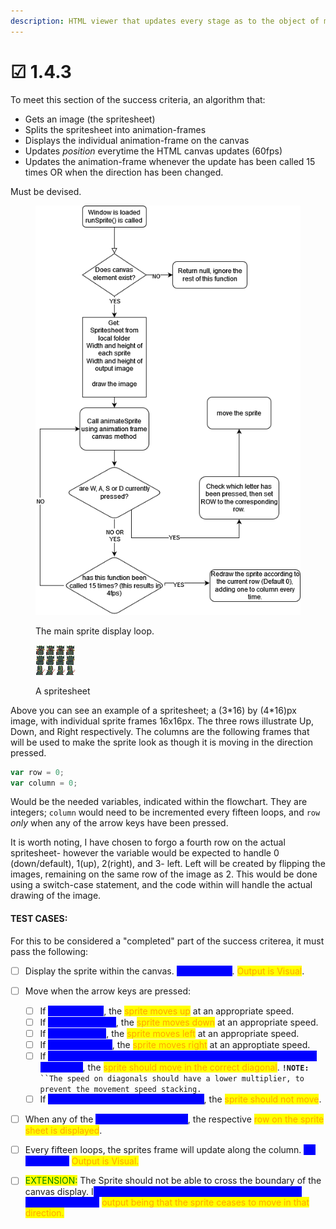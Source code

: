 ```yaml
---
description: HTML viewer that updates every stage as to the object of manipulation.
---
```


# ☑ 1.4.3

To meet this section of the success criteria, an algorithm that:

* Gets an image (the spritesheet)
* Splits the spritesheet into animation-frames
* Displays the individual animation-frame on the canvas
* Updates _position_ everytime the HTML canvas updates (60fps)
* Updates the animation-frame whenever the update has been called 15 times OR when the direction has been changed.

Must be devised.

<figure><img src="../../.gitbook/assets/runSprite.drawio.png" alt=""><figcaption><p>The main sprite display loop.</p></figcaption></figure>

<figure><img src="../../.gitbook/assets/finchSpritesheet.png" alt=""><figcaption><p>A spritesheet</p></figcaption></figure>

Above you can see an example of a spritesheet; a (3\*16) by (4\*16)px image, with individual sprite frames 16x16px. The three rows illustrate Up, Down, and Right respectively. The columns are the following frames that will be used to make the sprite look as though it is moving in the direction pressed.

```javascript
var row = 0;
var column = 0;
```

Would be the needed variables, indicated within the flowchart. They are integers; `column` would need to be incremented every fifteen loops, and `row` _only_ when any of the arrow keys have been pressed.&#x20;

It is worth noting, I have chosen to forgo a fourth row on the actual spritesheet- however the variable would be expected to handle 0 (down/default), 1(up), 2(right), and 3- left. Left will be created by flipping the images, remaining on the same row of the image as 2. This would be done using a switch-case statement, and the code within will handle the actual drawing of the image.

#### TEST CASES:

For this to be considered a "completed" part of the success criterea, it must pass the following:

* [ ] Display the sprite within the canvas. <mark style="color:blue;background-color:blue;">No input data</mark>. <mark style="color:orange;">Output is Visual</mark>.
* [ ] Move when the arrow keys are pressed:
  * [ ] If <mark style="color:blue;background-color:blue;">up is pressed</mark>, the <mark style="color:orange;">sprite moves up</mark> at an appropriate speed.
  * [ ] If <mark style="color:blue;background-color:blue;">down is pressed</mark>, the <mark style="color:orange;">sprite moves down</mark> at an appropriate speed.
  * [ ] If <mark style="color:blue;background-color:blue;">left is pressed</mark>, the <mark style="color:orange;">sprite moves left</mark> at an appropriate speed.
  * [ ] If <mark style="color:blue;background-color:blue;">right is pressed</mark>, the <mark style="color:orange;">sprite moves right</mark> at an approptiate speed.
  * [ ] If <mark style="color:blue;background-color:blue;">Left+Up, Right+Up, Right+Down or Left+Down are pressed at the same time</mark>, the <mark style="color:orange;">sprite should move in the correct diagonal</mark>. **`!NOTE:`**` ``The speed on diagonals should have a lower multiplier, to prevent the movement speed stacking.`
  * [ ] If <mark style="color:blue;background-color:blue;">two conflicting directions are pressed</mark>, the <mark style="color:orange;">sprite should not move</mark>.&#x20;
* [ ] When any of the <mark style="color:blue;background-color:blue;">directions are pressed</mark>, the respective <mark style="color:orange;">row on the sprite sheet is displayed</mark>.
* [ ] Every fifteen loops, the sprites frame will update along the column. <mark style="color:blue;background-color:blue;">No input data.</mark> <mark style="color:orange;">Output is Visual.</mark>
* [ ] <mark style="color:green;">EXTENSION:</mark> The Sprite should not be able to cross the boundary of the canvas display. I<mark style="color:blue;background-color:blue;">nput being the sprite colliding with the edge of the displayed canvas,</mark> <mark style="color:orange;">output being that the sprite ceases to move in that direction.</mark>

